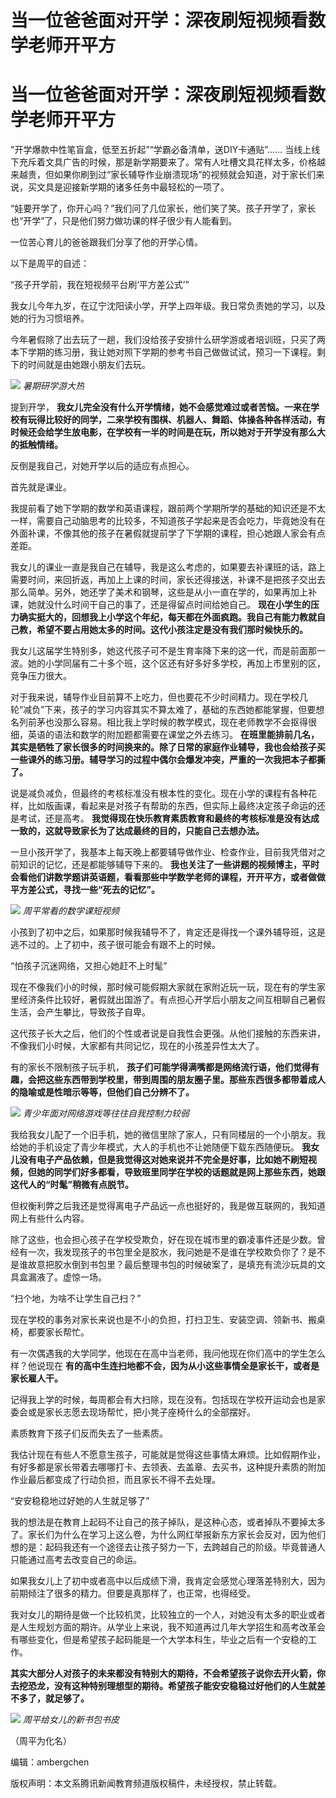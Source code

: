 # 当一位爸爸面对开学：深夜刷短视频看数学老师开平方

# 当一位爸爸面对开学：深夜刷短视频看数学老师开平方

"开学爆款中性笔盲盒，低至五折起”“学霸必备清单，送DIY卡通贴”……
当线上线下充斥着文具广告的时候，那是新学期要来了。常有人吐槽文具花样太多，价格越来越贵，但如果你刷到过“家长辅导作业崩溃现场”的视频就会知道，对于家长们来说，买文具是迎接新学期的诸多任务中最轻松的一项了。

“娃要开学了，你开心吗？”我们问了几位家长，他们笑了笑。孩子开学了，家长也“开学”了，只是他们努力做功课的样子很少有人能看到。

一位苦心育儿的爸爸跟我们分享了他的开学心情。

以下是周平的自述：

“孩子开学前，我在短视频平台刷‘平方差公式’”

我女儿今年九岁，在辽宁沈阳读小学，开学上四年级。我日常负责她的学习，以及她的行为习惯培养。

今年暑假除了出去玩了一趟，我们没给孩子安排什么研学游或者培训班，只买了两本下学期的练习册，我让她对照下学期的参考书自己做做试试，预习一下课程。剩下的时间就是由她跟小朋友们去玩。

![](https://inews.gtimg.com/news_bt/Oaca2jNcjEDGa5RGWrywFZGyulchR2_QWJbGeJSFzcDkwAA/1000)
_暑期研学游大热_

提到开学，
**我女儿完全没有什么开学情绪，她不会感觉难过或者苦恼。一来在学校有玩得比较好的同学，二来学校有围棋、机器人、舞蹈、体操各种各样活动，有时候还会给学生放电影，在学校有一半的时间是在玩，所以她对于开学没有那么大的抵触情绪。**

反倒是我自己，对她开学以后的适应有点担心。

首先就是课业。

我提前看了她下学期的数学和英语课程，跟前两个学期所学的基础的知识还是不太一样，需要自己动脑思考的比较多，不知道孩子学起来是否会吃力，毕竟她没有在外面补课，不像其他的孩子在暑假就提前学了下学期的课程，担心她跟人家会有点差距。

我女儿的课业一直是我自己在辅导，我是这么考虑的，如果要去补课班的话，路上需要时间，来回折返，再加上上课的时间，家长还得接送，补课不是把孩子交出去那么简单。另外，她还学了美术和钢琴，这些是从小一直在学的，如果再加上补课，她就没什么时间干自己的事了，还是得留点时间给她自己。
**现在小学生的压力确实挺大的，回想我上小学这个年纪，每天都在外面疯跑。我自己有能力教就自己教，希望不要占用她太多的时间。这代小孩注定是没有我们那时候快乐的。**

我女儿这届学生特别多，她这代孩子可不是生育率降下来的这一代，而是前面那一波。她的小学同届有二十多个班，这个区还有好多好多学校，再加上市里别的区，竞争压力很大。

对于我来说，辅导作业目前算不上吃力，但也要花不少时间精力。现在学校几轮“减负”下来，孩子的学习内容其实不算太难了，基础的东西她都能掌握，但要想名列前茅也没那么容易。相比我上学时候的教学模式，现在老师教学不会抠得很细，英语的语法和数学的附加题都需要在课堂之外去练习。
**在班里能排前几名，其实是牺牲了家长很多的时间换来的。除了日常的家庭作业辅导，我也会给孩子买一些课外的练习册。辅导学习的过程中偶尔会爆发冲突，严重的一次我把本子都撕了。**

说是减负减负，但最终的考核标准没有根本性的变化。现在小学的课程有各种花样，比如版画课，看起来是对孩子有帮助的东西，但实际上最终决定孩子命运的还是考试，还是高考。
**我觉得现在快乐教育素质教育和最终的考核标准是没有达成一致的，这就导致家长为了达成最终的目的，只能自己去想办法。**

一旦小孩开学了，我基本上每天晚上都要辅导做作业、检查作业，目前我凭借对之前知识的记忆，还是都能够辅导下来的。
**我也关注了一些讲题的视频博主，平时会看他们讲数学题讲英语题，看看那些中学数学老师的课程，开开平方，或者做做平方差公式，寻找一些“死去的记忆”。**

![](https://inews.gtimg.com/news_bt/OcM4XYPaqAlOFDevws2qXXmlzFnLSkzoD6MTYkhwPJ3FoAA/1000)
_周平常看的数学课短视频_

小孩到了初中之后，如果那时候我辅导不了，肯定还是得找一个课外辅导班，这是逃不过的。上了初中，孩子很可能会有跟不上的时候。

“怕孩子沉迷网络，又担心她赶不上时髦”

现在不像我们小的时候，那时候可能假期大家就在家附近玩一玩，现在有的学生家里经济条件比较好，暑假就出国游了。有点担心开学后小朋友之间互相聊自己暑假生活，会产生攀比，导致孩子自卑。

这代孩子长大之后，他们的个性或者说是自我性会更强。从他们接触的东西来讲，不像我们小时候，大家都有共同记忆，现在的小孩差异性太大了。

有的家长不限制孩子玩手机，
**孩子们可能学得满嘴都是网络流行语，他们觉得有趣，会把这些东西带到学校里，带到周围的朋友圈子里。那些东西很多都带着成人的隐喻或是性暗示等等，但他们自己分辨不了。**

![](https://inews.gtimg.com/news_bt/O5L7GsQT1ww-h9DSDFIAIramJXFj4A5XIu6ElcEVN7XNUAA/1000)
_青少年面对网络游戏等往往自我控制力较弱_

我给我女儿配了一个旧手机，她的微信里除了家人，只有同楼层的一个小朋友。我给她的手机设定了青少年模式，大人的手机也不让她随便下载东西随便玩。
**我女儿没有电子产品依赖，但是我觉得这对她来说并不完全是好事，比如她不刷短视频，但她的同学们好多都看，导致班里同学在学校的话题就是网上那些东西，她跟这代人的“时髦”稍微有点脱节。**

但权衡利弊之后我还是觉得离电子产品远一点也挺好的，我是做互联网的，我知道网上有些什么内容。

除了这些，也会担心孩子在学校受欺负，好在现在城市里的霸凌事件还是少数。曾经有一次，我发现孩子的书包里全是胶水，我问她是不是谁在学校欺负你了？是不是谁故意把胶水倒到书包里？最后整理书包的时候破案了，是填充有流沙玩具的文具盒漏液了。虚惊一场。

“扫个地，为啥不让学生自己扫？”

现在学校的事务对家长来说也是不小的负担，打扫卫生、安装空调、领新书、搬桌椅，都要家长帮忙。

有一次偶遇我的大学同学，他现在在高中当老师，我问他现在你们高中的学生怎么样？他说现在
**有的高中生连扫地都不会，因为从小这些事情全是家长干，或者是家长雇人干。**

记得我上学的时候，每周都会有大扫除，现在没有。包括现在学校开运动会也是家委会或是家长志愿去现场帮忙，把小凳子座椅什么的全部摆好。

素质教育下孩子们反而失去了一些素质。

我估计现在有些人不愿意生孩子，可能就是觉得这些事情太麻烦。比如假期作业，有好多都是家长带着去哪哪打卡、去领表、去盖章、去买书，这种提升素质的附加作业最后都变成了行动负担，而且家长不得不去处理。

“安安稳稳地过好她的人生就足够了”

我的想法是在教育上起码不让自己的孩子掉队，是这种心态，或者掉队不要掉太多了。家长们为什么在学习上这么卷，为什么网红举报新东方家长会反对，因为他们想的是：起码我还有一个途径去让孩子努力一下，去跨越自己的阶级。毕竟普通人只能通过高考去改变自己的命运。

如果我女儿上了初中或者高中以后成绩下滑，我肯定会感觉心理落差特别大，因为前期倾注了很多的精力。但要是真那样了，也正常，也得经受。

我对女儿的期待是做一个比较机灵，比较独立的一个人，对她没有太多的职业或者是人生规划方面的期许。从学业上来说，我不知道再过几年大学招生和高考改革会有哪些变化，但是希望孩子起码能是一个大学本科生，毕业之后有一个安稳的工作。

**其实大部分人对孩子的未来都没有特别大的期待，不会希望孩子说你去开火箭，你去挖恐龙，没有这种特别理想型的期待。希望孩子能安安稳稳过好他们的人生就差不多了，就足够了。**

![](https://inews.gtimg.com/news_bt/OVHQrus0obPANBNllbUkK0RGLowsdDhYpgqtZeSPW8IyQAA/1000)
_周平给女儿的新书包书皮_

（周平为化名）

编辑：ambergchen

版权声明：本文系腾讯新闻教育频道版权稿件，未经授权，禁止转载。

